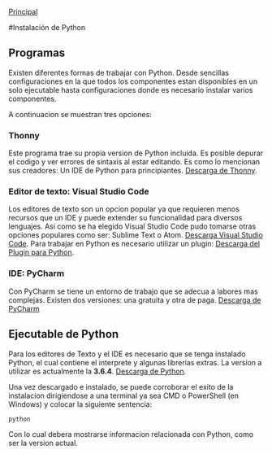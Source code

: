 [Principal](https://github.com/UNAH-SISTEMAS/2018-1PAC-IS410)

#Instalación de Python
## Programas

Existen diferentes formas de trabajar con Python. Desde sencillas configuraciones en la que todos los componentes estan disponibles en un solo ejecutable hasta configuraciones donde es necesario instalar varios componentes.

A continuacion se muestran tres opciones:

### Thonny
Este programa trae su propia version de Python incluida. Es posible depurar el codigo y ver errores de sintaxis al estar editando. Es como lo mencionan sus creadores: Un IDE de Python para principiantes. [Descarga de Thonny](http://thonny.org/).

### Editor de texto: Visual Studio Code
Los editores de texto son un opcion popular ya que requieren menos recursos que un IDE y puede extender su funcionalidad para diversos lenguajes. Asi como se ha elegido Visual Studio Code pudo tomarse otras opciones populares como ser: Sublime Text o Atom. [Descarga Visual Studio Code](https://code.visualstudio.com/). Para trabajar en Python es necesario utilizar un plugin: [Descarga del Plugin para Python](https://marketplace.visualstudio.com/items?itemName=ms-python.python).

### IDE: PyCharm
Con PyCharm se tiene un entorno de trabajo que se adecua a labores mas complejas. Existen dos versiones:  una gratuita y otra de paga. [Descarga de PyCharm](https://www.jetbrains.com/pycharm/download/download-thanks.html?platform=windows&code=PCC)

## Ejecutable de Python
Para los editores de Texto y el IDE es necesario que se tenga instalado Python, el cual contiene el interprete y algunas librerias extras. La version a utilizar es  actualmente la **3.6.4**. [Descarga de Python](https://www.python.org/downloads/release/python-364/).

Una vez descargado e instalado, se puede corroborar el exito de la instalacion dirigiendose a una terminal ya sea CMD o PowerShell (en Windows) y colocar la siguiente sentencia:
```bash
python
```
Con lo cual debera mostrarse informacion relacionada con Python, como ser la version actual.
